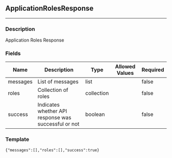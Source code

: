 ## ApplicationRolesResponse
---
### Description
Application Roles Response
### Fields
| Name | Description | Type | Allowed Values | Required |
| ---- | ----------- | ---- | -------------- | -------- |
| messages | List of messages | list |  | false |
| roles | Collection of roles | collection |  | false |
| success | Indicates whether API response was successful or not | boolean |  | false |
### Template
```
{"messages":[],"roles":[],"success":true}
```

